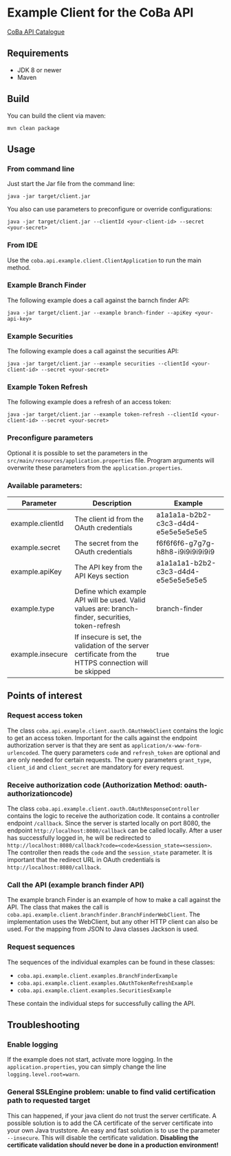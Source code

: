 # Example Client for the CoBa API

[CoBa API Catalogue](https://developer.commerzbank.com/products/api-catalog)

## Requirements
* JDK 8 or newer
* Maven

## Build

You can build the client via maven:
```
mvn clean package
```

## Usage

### From command line
Just start the Jar file from the command line:
```
java -jar target/client.jar 
```

You also can use parameters to preconfigure or override configurations:
```
java -jar target/client.jar --clientId <your-client-id> --secret <your-secret>
```

### From IDE
Use the `coba.api.example.client.ClientApplication` to run the main method.

### Example Branch Finder
The following example does a call against the barnch finder API:
```
java -jar target/client.jar --example branch-finder --apiKey <your-api-key>
```

### Example Securities
The following example does a call against the securities API:
```
java -jar target/client.jar --example securities --clientId <your-client-id> --secret <your-secret>
```

### Example Token Refresh
The following example does a refresh of an access token:
```
java -jar target/client.jar --example token-refresh --clientId <your-client-id> --secret <your-secret>
```

### Preconfigure parameters
Optional it is possible to set the parameters in the `src/main/resources/application.properties` file.
Program arguments will overwrite these parameters from the `application.properties`.


### Available parameters:
| Parameter | Description | Example |
| -------- | -------- | -------- |
| example.clientId   | The client id from the OAuth credentials   |  a1a1a1a-b2b2-c3c3-d4d4-e5e5e5e5e5e5  |
| example.secret   | The secret from the OAuth credentials   |  f6f6f6f6-g7g7g-h8h8-i9i9i9i9i9i9  |
| example.apiKey   | The API key from the API Keys section  |  a1a1a1a1-b2b2-c3c3-d4d4-e5e5e5e5e5e5   |
| example.type   | Define which example API will be used. Valid values are: branch-finder, securities, token-refresh   |  branch-finder   |
| example.insecure   | If insecure is set, the validation of the server certificate from the HTTPS connection will be skipped   |  true   |


## Points of interest

### Request access token
The class `coba.api.example.client.oauth.OAuthWebClient` contains the logic to get an access token.
Important for the calls against the endpoint authorization server is that they are sent as `application/x-www-form-urlencoded`.
The query parameters `code` and `refresh_token` are optional and are only needed for certain requests.
The query parameters `grant_type`, `client_id` and `client_secret` are mandatory for every request.

### Receive authorization code (Authorization Method: oauth-authorizationcode)
The class `coba.api.example.client.oauth.OAuthResponseController` contains the logic to receive the authorization code.
It contains a controller endpoint `/callback`. Since the server is started locally on port 8080, 
the endpoint `http://localhost:8080/callback` can be called locally.
After a user has successfully logged in, he will be redirected to `http://localhost:8080/callback?code=<code>&session_state=<session>`. 
The controller then reads the `code` and the `session_state` parameter.
It is important that the redirect URL in OAuth credentials is `http://localhost:8080/callback`.

### Call the API (example branch finder API)
The example branch Finder is an example of how to make a call against the API.
The class that makes the call is `coba.api.example.client.branchfinder.BranchFinderWebClient`.
The implementation uses the WebClient, but any other HTTP client can also be used.
For the mapping from JSON to Java classes Jackson is used.

### Request sequences
The sequences of the individual examples can be found in these classes:
* `coba.api.example.client.examples.BranchFinderExample`
* `coba.api.example.client.examples.OAuthTokenRefreshExample`
* `coba.api.example.client.examples.SecuritiesExample`

These contain the individual steps for successfully calling the API.

## Troubleshooting

### Enable logging
If the example does not start, activate more logging. In the `application.properties`, you can simply change the line `logging.level.root=warn`.

### General SSLEngine problem: unable to find valid certification path to requested target
This can happened, if your java client do not trust the server certificate. A possible solution is to add the CA certificate of the server certificate into your own Java truststore.
An easy and fast solution is to use the parameter `--insecure`. This will disable the certificate validation.
**Disabling the certificate validation should never be done in a production environment!**